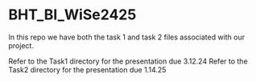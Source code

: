 # BHT_BI_WiSe2425
In this repo we have both the task 1 and task 2 files associated with our project.

Refer to the Task1 directory for the presentation due 3.12.24
Refer to the Task2 directory for the presentation due 1.14.25
